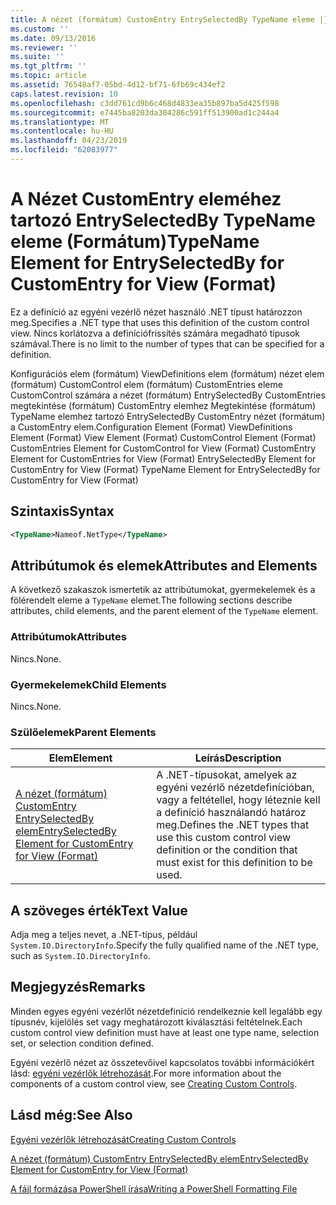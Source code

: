 ```yaml
---
title: A nézet (formátum) CustomEntry EntrySelectedBy TypeName eleme |} A Microsoft Docs
ms.custom: ''
ms.date: 09/13/2016
ms.reviewer: ''
ms.suite: ''
ms.tgt_pltfrm: ''
ms.topic: article
ms.assetid: 76548af7-05bd-4d12-bf71-6fb69c434ef2
caps.latest.revision: 10
ms.openlocfilehash: c3dd761cd9b6c468d4833ea35b897ba5d425f598
ms.sourcegitcommit: e7445ba8203da304286c591ff513900ad1c244a4
ms.translationtype: MT
ms.contentlocale: hu-HU
ms.lasthandoff: 04/23/2019
ms.locfileid: "62083977"
---
```

# <a name="typename-element-for-entryselectedby-for-customentry-for-view-format"></a><span data-ttu-id="5bb23-102">A Nézet CustomEntry eleméhez tartozó EntrySelectedBy TypeName eleme (Formátum)</span><span class="sxs-lookup"><span data-stu-id="5bb23-102">TypeName Element for EntrySelectedBy for CustomEntry for View (Format)</span></span>

<span data-ttu-id="5bb23-103">Ez a definíció az egyéni vezérlő nézet használó .NET típust határozzon meg.</span><span class="sxs-lookup"><span data-stu-id="5bb23-103">Specifies a .NET type that uses this definition of the custom control view.</span></span> <span data-ttu-id="5bb23-104">Nincs korlátozva a definíciófrissítés számára megadható típusok számával.</span><span class="sxs-lookup"><span data-stu-id="5bb23-104">There is no limit to the number of types that can be specified for a definition.</span></span>

<span data-ttu-id="5bb23-105">Konfigurációs elem (formátum) ViewDefinitions elem (formátum) nézet elem (formátum) CustomControl elem (formátum) CustomEntries eleme CustomControl számára a nézet (formátum) EntrySelectedBy CustomEntries megtekintése (formátum) CustomEntry elemhez Megtekintése (formátum) TypeName elemhez tartozó EntrySelectedBy CustomEntry nézet (formátum) a CustomEntry elem.</span><span class="sxs-lookup"><span data-stu-id="5bb23-105">Configuration Element (Format) ViewDefinitions Element (Format) View Element (Format) CustomControl Element (Format) CustomEntries Element for CustomControl for View (Format) CustomEntry Element for CustomEntries for View (Format) EntrySelectedBy Element for CustomEntry for View (Format) TypeName Element for EntrySelectedBy for CustomEntry for View (Format)</span></span>

## <a name="syntax"></a><span data-ttu-id="5bb23-106">Szintaxis</span><span class="sxs-lookup"><span data-stu-id="5bb23-106">Syntax</span></span>

```xml
<TypeName>Nameof.NetType</TypeName>
```

## <a name="attributes-and-elements"></a><span data-ttu-id="5bb23-107">Attribútumok és elemek</span><span class="sxs-lookup"><span data-stu-id="5bb23-107">Attributes and Elements</span></span>

<span data-ttu-id="5bb23-108">A következő szakaszok ismertetik az attribútumokat, gyermekelemek és a fölérendelt eleme a `TypeName` elemet.</span><span class="sxs-lookup"><span data-stu-id="5bb23-108">The following sections describe attributes, child elements, and the parent element of the `TypeName` element.</span></span>

### <a name="attributes"></a><span data-ttu-id="5bb23-109">Attribútumok</span><span class="sxs-lookup"><span data-stu-id="5bb23-109">Attributes</span></span>

<span data-ttu-id="5bb23-110">Nincs.</span><span class="sxs-lookup"><span data-stu-id="5bb23-110">None.</span></span>

### <a name="child-elements"></a><span data-ttu-id="5bb23-111">Gyermekelemek</span><span class="sxs-lookup"><span data-stu-id="5bb23-111">Child Elements</span></span>

<span data-ttu-id="5bb23-112">Nincs.</span><span class="sxs-lookup"><span data-stu-id="5bb23-112">None.</span></span>

### <a name="parent-elements"></a><span data-ttu-id="5bb23-113">Szülőelemek</span><span class="sxs-lookup"><span data-stu-id="5bb23-113">Parent Elements</span></span>

|<span data-ttu-id="5bb23-114">Elem</span><span class="sxs-lookup"><span data-stu-id="5bb23-114">Element</span></span>|<span data-ttu-id="5bb23-115">Leírás</span><span class="sxs-lookup"><span data-stu-id="5bb23-115">Description</span></span>|
|-------------|-----------------|
|[<span data-ttu-id="5bb23-116">A nézet (formátum) CustomEntry EntrySelectedBy elem</span><span class="sxs-lookup"><span data-stu-id="5bb23-116">EntrySelectedBy Element for CustomEntry for View (Format)</span></span>](./entryselectedby-element-for-customentry-for-customcontrol-for-view-format.md)|<span data-ttu-id="5bb23-117">A .NET-típusokat, amelyek az egyéni vezérlő nézetdefinícióban, vagy a feltétellel, hogy léteznie kell a definíció használandó határoz meg.</span><span class="sxs-lookup"><span data-stu-id="5bb23-117">Defines the .NET types that use this custom control view definition or the condition that must exist for this definition to be used.</span></span>|

## <a name="text-value"></a><span data-ttu-id="5bb23-118">A szöveges érték</span><span class="sxs-lookup"><span data-stu-id="5bb23-118">Text Value</span></span>

<span data-ttu-id="5bb23-119">Adja meg a teljes nevet, a .NET-típus, például `System.IO.DirectoryInfo`.</span><span class="sxs-lookup"><span data-stu-id="5bb23-119">Specify the fully qualified name of the .NET type, such as `System.IO.DirectoryInfo`.</span></span>

## <a name="remarks"></a><span data-ttu-id="5bb23-120">Megjegyzés</span><span class="sxs-lookup"><span data-stu-id="5bb23-120">Remarks</span></span>

<span data-ttu-id="5bb23-121">Minden egyes egyéni vezérlőt nézetdefiníció rendelkeznie kell legalább egy típusnév, kijelölés set vagy meghatározott kiválasztási feltételnek.</span><span class="sxs-lookup"><span data-stu-id="5bb23-121">Each custom control view definition must have at least one type name, selection set, or selection condition defined.</span></span>

<span data-ttu-id="5bb23-122">Egyéni vezérlő nézet az összetevőivel kapcsolatos további információkért lásd: [egyéni vezérlők létrehozását](./creating-custom-controls.md).</span><span class="sxs-lookup"><span data-stu-id="5bb23-122">For more information about the components of a custom control view, see [Creating Custom Controls](./creating-custom-controls.md).</span></span>

## <a name="see-also"></a><span data-ttu-id="5bb23-123">Lásd még:</span><span class="sxs-lookup"><span data-stu-id="5bb23-123">See Also</span></span>

[<span data-ttu-id="5bb23-124">Egyéni vezérlők létrehozását</span><span class="sxs-lookup"><span data-stu-id="5bb23-124">Creating Custom Controls</span></span>](./creating-custom-controls.md)

[<span data-ttu-id="5bb23-125">A nézet (formátum) CustomEntry EntrySelectedBy elem</span><span class="sxs-lookup"><span data-stu-id="5bb23-125">EntrySelectedBy Element for CustomEntry for View (Format)</span></span>](./entryselectedby-element-for-customentry-for-customcontrol-for-view-format.md)

[<span data-ttu-id="5bb23-126">A fájl formázása PowerShell írása</span><span class="sxs-lookup"><span data-stu-id="5bb23-126">Writing a PowerShell Formatting File</span></span>](./writing-a-powershell-formatting-file.md)
